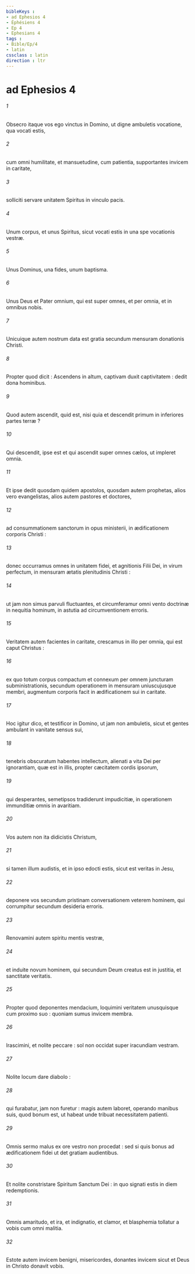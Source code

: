 ```yaml
---
bibleKeys : 
- ad Ephesios 4
- Éphésiens 4
- Ep 4
- Ephesians 4
tags : 
- Bible/Ep/4
- latin
cssclass : latin
direction : ltr
---
```


# ad Ephesios 4

###### 1
Obsecro itaque vos ego vinctus in Domino, ut digne ambuletis vocatione, qua vocati estis,
###### 2
cum omni humilitate, et mansuetudine, cum patientia, supportantes invicem in caritate,
###### 3
solliciti servare unitatem Spiritus in vinculo pacis.
###### 4
Unum corpus, et unus Spiritus, sicut vocati estis in una spe vocationis vestræ.
###### 5
Unus Dominus, una fides, unum baptisma.
###### 6
Unus Deus et Pater omnium, qui est super omnes, et per omnia, et in omnibus nobis.
###### 7
Unicuique autem nostrum data est gratia secundum mensuram donationis Christi.
###### 8
Propter quod dicit : Ascendens in altum, captivam duxit captivitatem : dedit dona hominibus.
###### 9
Quod autem ascendit, quid est, nisi quia et descendit primum in inferiores partes terræ ?
###### 10
Qui descendit, ipse est et qui ascendit super omnes cælos, ut impleret omnia.
###### 11
Et ipse dedit quosdam quidem apostolos, quosdam autem prophetas, alios vero evangelistas, alios autem pastores et doctores,
###### 12
ad consummationem sanctorum in opus ministerii, in ædificationem corporis Christi :
###### 13
donec occurramus omnes in unitatem fidei, et agnitionis Filii Dei, in virum perfectum, in mensuram ætatis plenitudinis Christi :
###### 14
ut jam non simus parvuli fluctuantes, et circumferamur omni vento doctrinæ in nequitia hominum, in astutia ad circumventionem erroris.
###### 15
Veritatem autem facientes in caritate, crescamus in illo per omnia, qui est caput Christus :
###### 16
ex quo totum corpus compactum et connexum per omnem juncturam subministrationis, secundum operationem in mensuram uniuscujusque membri, augmentum corporis facit in ædificationem sui in caritate.
###### 17
Hoc igitur dico, et testificor in Domino, ut jam non ambuletis, sicut et gentes ambulant in vanitate sensus sui,
###### 18
tenebris obscuratum habentes intellectum, alienati a vita Dei per ignorantiam, quæ est in illis, propter cæcitatem cordis ipsorum,
###### 19
qui desperantes, semetipsos tradiderunt impudicitiæ, in operationem immunditiæ omnis in avaritiam.
###### 20
Vos autem non ita didicistis Christum,
###### 21
si tamen illum audistis, et in ipso edocti estis, sicut est veritas in Jesu,
###### 22
deponere vos secundum pristinam conversationem veterem hominem, qui corrumpitur secundum desideria erroris.
###### 23
Renovamini autem spiritu mentis vestræ,
###### 24
et induite novum hominem, qui secundum Deum creatus est in justitia, et sanctitate veritatis.
###### 25
Propter quod deponentes mendacium, loquimini veritatem unusquisque cum proximo suo : quoniam sumus invicem membra.
###### 26
Irascimini, et nolite peccare : sol non occidat super iracundiam vestram.
###### 27
Nolite locum dare diabolo :
###### 28
qui furabatur, jam non furetur : magis autem laboret, operando manibus suis, quod bonum est, ut habeat unde tribuat necessitatem patienti.
###### 29
Omnis sermo malus ex ore vestro non procedat : sed si quis bonus ad ædificationem fidei ut det gratiam audientibus.
###### 30
Et nolite constristare Spiritum Sanctum Dei : in quo signati estis in diem redemptionis.
###### 31
Omnis amaritudo, et ira, et indignatio, et clamor, et blasphemia tollatur a vobis cum omni malitia.
###### 32
Estote autem invicem benigni, misericordes, donantes invicem sicut et Deus in Christo donavit vobis.
